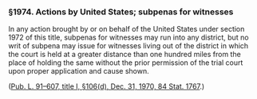 ### §1974. Actions by United States; subpenas for witnesses ###

In any action brought by or on behalf of the United States under section 1972 of this title, subpenas for witnesses may run into any district, but no writ of subpena may issue for witnesses living out of the district in which the court is held at a greater distance than one hundred miles from the place of holding the same without the prior permission of the trial court upon proper application and cause shown.

([Pub. L. 91–607, title I, §106(d), Dec. 31, 1970, 84 Stat. 1767](/statviewer.htm?volume=84&page=1767).)